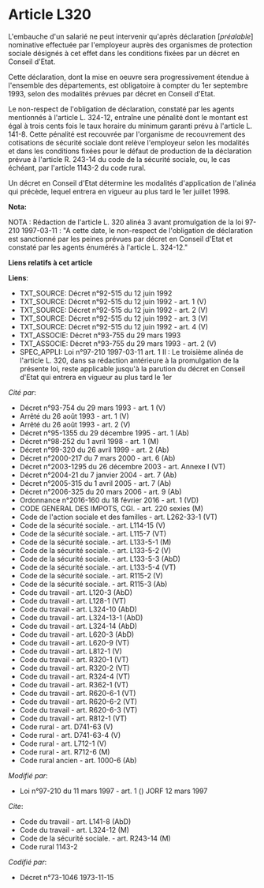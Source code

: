 # Article L320

L'embauche d'un salarié ne peut intervenir qu'après déclaration [*préalable*] nominative effectuée par l'employeur auprès des
organismes de protection sociale désignés à cet effet dans les conditions fixées par un décret en Conseil d'Etat.

Cette déclaration, dont la mise en oeuvre sera progressivement étendue à l'ensemble des départements, est obligatoire à
compter du 1er septembre 1993, selon des modalités prévues par décret en Conseil d'Etat.

Le non-respect de l'obligation de déclaration, constaté par les agents mentionnés à l'article L. 324-12, entraîne une
pénalité dont le montant est égal à trois cents fois le taux horaire du minimum garanti prévu à l'article L. 141-8. Cette
pénalité est recouvrée par l'organisme de recouvrement des cotisations de sécurité sociale dont relève l'employeur selon les
modalités et dans les conditions fixées pour le défaut de production de la déclaration prévue à l'article R. 243-14 du code
de la sécurité sociale, ou, le cas échéant, par l'article 1143-2 du code rural.

Un décret en Conseil d'Etat détermine les modalités d'application de l'alinéa qui précède, lequel entrera en vigueur au plus
tard le 1er juillet 1998.

**Nota:**

NOTA : Rédaction de l'article L. 320 alinéa 3 avant promulgation de la loi 97-210 1997-03-11 : "A cette date, le non-respect
de l'obligation de déclaration est sanctionné par les peines prévues par décret en Conseil d'Etat et constaté par les agents
énumérés à l'article L. 324-12."

**Liens relatifs à cet article**

**Liens**:

  - TXT_SOURCE: Décret n°92-515 du 12 juin 1992
  - TXT_SOURCE: Décret n°92-515 du 12 juin 1992 - art. 1 (V)
  - TXT_SOURCE: Décret n°92-515 du 12 juin 1992 - art. 2 (V)
  - TXT_SOURCE: Décret n°92-515 du 12 juin 1992 - art. 3 (V)
  - TXT_SOURCE: Décret n°92-515 du 12 juin 1992 - art. 4 (V)
  - TXT_ASSOCIE: Décret n°93-755 du 29 mars 1993
  - TXT_ASSOCIE: Décret n°93-755 du 29 mars 1993 - art. 2 (V)
  - SPEC_APPLI: Loi n°97-210 1997-03-11 art. 1 II : Le troisième alinéa de l'article L. 320, dans sa rédaction antérieure à la promulgation de la présente loi, reste applicable jusqu'à la parution du décret en Conseil d'Etat qui entrera en vigueur au plus tard le 1er

_Cité par_:

  - Décret n°93-754 du 29 mars 1993 - art. 1 (V)
  - Arrêté du 26 août 1993 - art. 1 (V)
  - Arrêté du 26 août 1993 - art. 2 (V)
  - Décret n°95-1355 du 29 décembre 1995 - art. 1 (Ab)
  - Décret n°98-252 du 1 avril 1998 - art. 1 (M)
  - Décret n°99-320 du 26 avril 1999 - art. 2 (Ab)
  - Décret n°2000-217 du 7 mars 2000 - art. 6 (Ab)
  - Décret n°2003-1295 du 26 décembre 2003 - art. Annexe I (VT)
  - Décret n°2004-21 du 7 janvier 2004 - art. 7 (Ab)
  - Décret n°2005-315 du 1 avril 2005 - art. 7 (Ab)
  - Décret n°2006-325 du 20 mars 2006 - art. 9 (Ab)
  - Ordonnance n°2016-160 du 18 février 2016 - art. 1 (VD)
  - CODE GENERAL DES IMPOTS, CGI. - art. 220 sexies (M)
  - Code de l'action sociale et des familles - art. L262-33-1 (VT)
  - Code de la sécurité sociale. - art. L114-15 (V)
  - Code de la sécurité sociale. - art. L115-7 (VT)
  - Code de la sécurité sociale. - art. L133-5-1 (M)
  - Code de la sécurité sociale. - art. L133-5-2 (V)
  - Code de la sécurité sociale. - art. L133-5-3 (AbD)
  - Code de la sécurité sociale. - art. L133-5-4 (VT)
  - Code de la sécurité sociale. - art. R115-2 (V)
  - Code de la sécurité sociale. - art. R115-3 (Ab)
  - Code du travail - art. L120-3 (AbD)
  - Code du travail - art. L128-1 (VT)
  - Code du travail - art. L324-10 (AbD)
  - Code du travail - art. L324-13-1 (AbD)
  - Code du travail - art. L324-14 (AbD)
  - Code du travail - art. L620-3 (AbD)
  - Code du travail - art. L620-9 (VT)
  - Code du travail - art. L812-1 (V)
  - Code du travail - art. R320-1 (VT)
  - Code du travail - art. R320-2 (VT)
  - Code du travail - art. R324-4 (VT)
  - Code du travail - art. R362-1 (VT)
  - Code du travail - art. R620-6-1 (VT)
  - Code du travail - art. R620-6-2 (VT)
  - Code du travail - art. R620-6-3 (VT)
  - Code du travail - art. R812-1 (VT)
  - Code rural - art. D741-63 (V)
  - Code rural - art. D741-63-4 (V)
  - Code rural - art. L712-1 (V)
  - Code rural - art. R712-6 (M)
  - Code rural ancien - art. 1000-6 (Ab)

_Modifié par_:

  - Loi n°97-210 du 11 mars 1997 - art. 1 () JORF 12 mars 1997

_Cite_:

  - Code du travail - art. L141-8 (AbD)
  - Code du travail - art. L324-12 (M)
  - Code de la sécurité sociale. - art. R243-14 (M)
  - Code rural 1143-2

_Codifié par_:

  - Décret n°73-1046 1973-11-15
